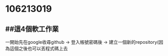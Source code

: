 # 106213019
##這4個軟工作業
----------
一開始先在google收尋github -> 登入帳號密碼後 -> 建立一個新的repository(因為這個之後也可以丟程式碼上去
